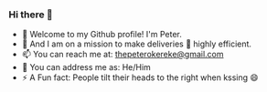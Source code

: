 ### Hi there 👋

- 👀 Welcome to my Github profile! I'm Peter.
- 🔭 And I am on a mission to make deliveries 🚚 highly efficient.
- 📫 You can reach me at: thepeterokereke@gmail.com
- 👨 You can address me as: He/Him 
- ⚡ A Fun fact: People tilt their heads to the right when kssing 😄
